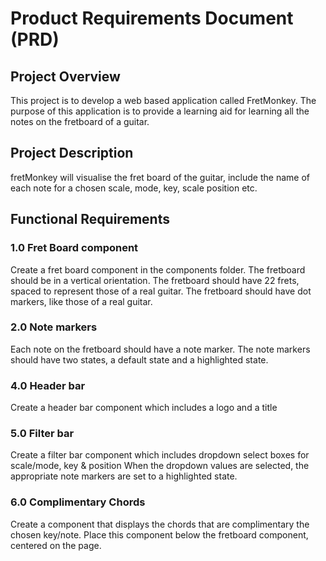 # Product Requirements Document (PRD)

## Project Overview
This project is to develop a web based application called FretMonkey. The purpose of this application is to provide a learning aid for learning all the notes on the fretboard of a guitar. 
 
## Project Description
fretMonkey will visualise the fret board of the guitar, include the name of each note for a chosen scale, mode, key, scale position etc.

## Functional Requirements 
### 1.0 Fret Board component
Create a fret board component in the components folder.
The fretboard should be in a vertical orientation.
The fretboard should have 22 frets, spaced to represent those of a real guitar.
The fretboard should have dot markers, like those of a real guitar.

### 2.0 Note markers
Each note on the fretboard should have a note marker.
The note markers should have two states, a default state and a highlighted state. 

### 4.0 Header bar
Create a header bar component which includes a logo and a title

### 5.0 Filter bar
Create a filter bar component which includes dropdown select boxes for scale/mode, key & position
When the dropdown values are selected, the appropriate note markers are set to a highlighted state.

### 6.0 Complimentary Chords
Create a component that displays the chords that are complimentary the chosen key/note.
Place this component below the fretboard component, centered on the page.
